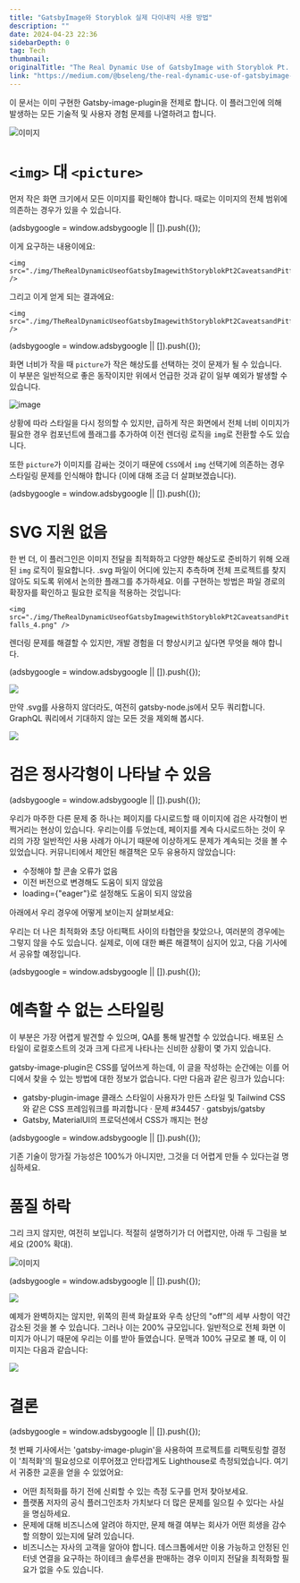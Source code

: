```yaml
---
title: "GatsbyImage와 Storyblok 실제 다이내믹 사용 방법"
description: ""
date: 2024-04-23 22:36
sidebarDepth: 0
tag: Tech
thumbnail: 
originalTitle: "The Real Dynamic Use of GatsbyImage with Storyblok Pt. 2: Caveats and Pitfalls"
link: "https://medium.com/@bseleng/the-real-dynamic-use-of-gatsbyimage-with-storyblok-pt-2-caveats-and-pitfalls-fd7904b5ef07"
---
```



이 문서는 이미 구현한 Gatsby-image-plugin을 전제로 합니다. 이 플러그인에 의해 발생하는 모든 기술적 및 사용자 경험 문제를 나열하려고 합니다.

![이미지](./img/TheRealDynamicUseofGatsbyImagewithStoryblokPt2CaveatsandPitfalls_0.png)

# `<img>` 대 `<picture>`

먼저 작은 화면 크기에서 모든 이미지를 확인해야 합니다. 때로는 이미지의 전체 범위에 의존하는 경우가 있을 수 있습니다.

<!-- ui-log 수평형 -->
<ins class="adsbygoogle"
  style="display:block"
  data-ad-client="ca-pub-4877378276818686"
  data-ad-slot="9743150776"
  data-ad-format="auto"
  data-full-width-responsive="true"></ins>
<component is="script">
(adsbygoogle = window.adsbygoogle || []).push({});
</component>

이게 요구하는 내용이에요:

```
<img src="./img/TheRealDynamicUseofGatsbyImagewithStoryblokPt2CaveatsandPitfalls_1.png" />
```

그리고 이게 얻게 되는 결과에요:

```
<img src="./img/TheRealDynamicUseofGatsbyImagewithStoryblokPt2CaveatsandPitfalls_2.png" />
```

<!-- ui-log 수평형 -->
<ins class="adsbygoogle"
  style="display:block"
  data-ad-client="ca-pub-4877378276818686"
  data-ad-slot="9743150776"
  data-ad-format="auto"
  data-full-width-responsive="true"></ins>
<component is="script">
(adsbygoogle = window.adsbygoogle || []).push({});
</component>

화면 너비가 작을 때 `picture`가 작은 해상도를 선택하는 것이 문제가 될 수 있습니다. 이 부분은 일반적으로 좋은 동작이지만 위에서 언급한 것과 같이 일부 예외가 발생할 수 있습니다.


![image](./img/TheRealDynamicUseofGatsbyImagewithStoryblokPt2CaveatsandPitfalls_3.png)

상황에 따라 스타일을 다시 정의할 수 있지만, 급하게 작은 화면에서 전체 너비 이미지가 필요한 경우 컴포넌트에 플래그를 추가하여 이전 렌더링 로직을 `img`로 전환할 수도 있습니다.

또한 `picture`가 이미지를 감싸는 것이기 때문에 `CSS`에서 `img` 선택기에 의존하는 경우 스타일링 문제를 인식해야 합니다 (이에 대해 조금 더 살펴보겠습니다).

<!-- ui-log 수평형 -->
<ins class="adsbygoogle"
  style="display:block"
  data-ad-client="ca-pub-4877378276818686"
  data-ad-slot="9743150776"
  data-ad-format="auto"
  data-full-width-responsive="true"></ins>
<component is="script">
(adsbygoogle = window.adsbygoogle || []).push({});
</component>

# SVG 지원 없음

한 번 더, 이 플러그인은 이미지 전달을 최적화하고 다양한 해상도로 준비하기 위해 오래된 `img` 로직이 필요합니다. .svg 파일이 어디에 있는지 추측하며 전체 프로젝트를 찾지 않아도 되도록 위에서 논의한 플래그를 추가하세요. 이를 구현하는 방법은 파일 경로의 확장자를 확인하고 필요한 로직을 적용하는 것입니다:
   
`<img src="./img/TheRealDynamicUseofGatsbyImagewithStoryblokPt2CaveatsandPitfalls_4.png" />`

렌더링 문제를 해결할 수 있지만, 개발 경험을 더 향상시키고 싶다면 무엇을 해야 합니다.

<!-- ui-log 수평형 -->
<ins class="adsbygoogle"
  style="display:block"
  data-ad-client="ca-pub-4877378276818686"
  data-ad-slot="9743150776"
  data-ad-format="auto"
  data-full-width-responsive="true"></ins>
<component is="script">
(adsbygoogle = window.adsbygoogle || []).push({});
</component>

<img src="./img/TheRealDynamicUseofGatsbyImagewithStoryblokPt2CaveatsandPitfalls_5.png" />

만약 .svg를 사용하지 않더라도, 여전히 gatsby-node.js에서 모두 쿼리합니다. GraphQL 쿼리에서 기대하지 않는 모든 것을 제외해 봅시다.

<img src="./img/TheRealDynamicUseofGatsbyImagewithStoryblokPt2CaveatsandPitfalls_6.png" />

# 검은 정사각형이 나타날 수 있음

<!-- ui-log 수평형 -->
<ins class="adsbygoogle"
  style="display:block"
  data-ad-client="ca-pub-4877378276818686"
  data-ad-slot="9743150776"
  data-ad-format="auto"
  data-full-width-responsive="true"></ins>
<component is="script">
(adsbygoogle = window.adsbygoogle || []).push({});
</component>

우리가 마주한 다른 문제 중 하나는 페이지를 다시로드할 때 이미지에 검은 사각형이 번쩍거리는 현상이 있습니다. 우리는이를 두었는데, 페이지를 계속 다시로드하는 것이 우리의 가장 일반적인 사용 사례가 아니기 때문에 이상하게도 문제가 계속되는 것을 볼 수 있었습니다. 커뮤니티에서 제안된 해결책은 모두 유용하지 않았습니다:

- 수정해야 할 콘솔 오류가 없음
- 이전 버전으로 변경해도 도움이 되지 않았음
- loading={"eager"}로 설정해도 도움이 되지 않았음

아래에서 우리 경우에 어떻게 보이는지 살펴보세요:

우리는 더 나은 최적화와 초당 아티팩트 사이의 타협안을 찾았으나, 여러분의 경우에는 그렇지 않을 수도 있습니다. 실제로, 이에 대한 빠른 해결책이 심지어 있고, 다음 기사에서 공유할 예정입니다.

<!-- ui-log 수평형 -->
<ins class="adsbygoogle"
  style="display:block"
  data-ad-client="ca-pub-4877378276818686"
  data-ad-slot="9743150776"
  data-ad-format="auto"
  data-full-width-responsive="true"></ins>
<component is="script">
(adsbygoogle = window.adsbygoogle || []).push({});
</component>

# 예측할 수 없는 스타일링

이 부분은 가장 어렵게 발견할 수 있으며, QA를 통해 발견할 수 있었습니다. 배포된 스타일이 로컬호스트의 것과 크게 다르게 나타나는 신비한 상황이 몇 가지 있습니다.

gatsby-image-plugin은 CSS를 덮어쓰게 하는데, 이 글을 작성하는 순간에는 이를 어디에서 찾을 수 있는 방법에 대한 정보가 없습니다. 다만 다음과 같은 링크가 있습니다:

- gatsby-plugin-image 클래스 스타일이 사용자가 만든 스타일 및 Tailwind CSS와 같은 CSS 프레임워크를 파괴합니다 · 문제 #34457 · gatsbyjs/gatsby
- Gatsby, MaterialUI의 프로덕션에서 CSS가 깨지는 현상

<!-- ui-log 수평형 -->
<ins class="adsbygoogle"
  style="display:block"
  data-ad-client="ca-pub-4877378276818686"
  data-ad-slot="9743150776"
  data-ad-format="auto"
  data-full-width-responsive="true"></ins>
<component is="script">
(adsbygoogle = window.adsbygoogle || []).push({});
</component>

기존 기술이 망가질 가능성은 100%가 아니지만, 그것을 더 어렵게 만들 수 있다는걸 명심하세요.

# 품질 하락

그리 크지 않지만, 여전히 보입니다. 적절히 설명하기가 더 어렵지만, 아래 두 그림을 보세요 (200% 확대).

![이미지](./img/TheRealDynamicUseofGatsbyImagewithStoryblokPt2CaveatsandPitfalls_7.png)

<!-- ui-log 수평형 -->
<ins class="adsbygoogle"
  style="display:block"
  data-ad-client="ca-pub-4877378276818686"
  data-ad-slot="9743150776"
  data-ad-format="auto"
  data-full-width-responsive="true"></ins>
<component is="script">
(adsbygoogle = window.adsbygoogle || []).push({});
</component>

<img src="./img/TheRealDynamicUseofGatsbyImagewithStoryblokPt2CaveatsandPitfalls_8.png" />

예제가 완벽하지는 않지만, 위쪽의 흰색 화살표와 우측 상단의 "off"의 세부 사항이 약간 감소된 것을 볼 수 있습니다. 그러나 이는 200% 규모입니다. 일반적으로 전체 화면 이미지가 아니기 때문에 우리는 이를 받아 들였습니다. 문맥과 100% 규모로 볼 때, 이 이미지는 다음과 같습니다:

<img src="./img/TheRealDynamicUseofGatsbyImagewithStoryblokPt2CaveatsandPitfalls_9.png" />

# 결론

<!-- ui-log 수평형 -->
<ins class="adsbygoogle"
  style="display:block"
  data-ad-client="ca-pub-4877378276818686"
  data-ad-slot="9743150776"
  data-ad-format="auto"
  data-full-width-responsive="true"></ins>
<component is="script">
(adsbygoogle = window.adsbygoogle || []).push({});
</component>

첫 번째 기사에서는 'gatsby-image-plugin'을 사용하여 프로젝트를 리팩토링할 결정이 '최적화'의 필요성으로 이루어졌고 안타깝게도 Lighthouse로 측정되었습니다. 여기서 귀중한 교훈을 얻을 수 있었어요:

- 어떤 최적화를 하기 전에 신뢰할 수 있는 측정 도구를 먼저 찾아보세요.
- 플랫폼 저자의 공식 플러그인조차 가치보다 더 많은 문제를 일으킬 수 있다는 사실을 명심하세요.
- 문제에 대해 비즈니스에 알려야 하지만, 문제 해결 여부는 회사가 어떤 희생을 감수할 의향이 있는지에 달려 있습니다.
- 비즈니스는 자사의 고객을 알아야 합니다. 데스크톱에서만 이용 가능하고 안정된 인터넷 연결을 요구하는 하이테크 솔루션을 판매하는 경우 이미지 전달을 최적화할 필요가 없을 수도 있습니다.